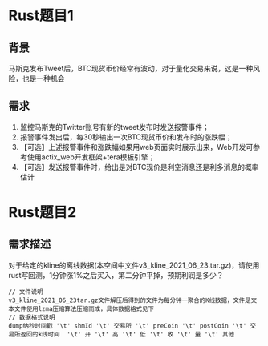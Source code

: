 # Rust题目1
## 背景
马斯克发布Tweet后，BTC现货币价经常有波动，对于量化交易来说，这是一种风险，也是一种机会
## 需求
1. 监控马斯克的Twitter账号有新的tweet发布时发送报警事件；
2. 报警事件发出后，每30秒输出一次BTC现货币价和发布时的涨跌幅；
3. 【可选】上述报警事件和涨跌幅如果用web页面实时展示出来，Web开发可参考使用actix_web开发框架+tera模板引擎；
4. 【可选】发送报警事件时，给出是对BTC现价是利空消息还是利多消息的概率估计

# Rust题目2
## 需求描述
对于给定的kline的离线数据(本空间中文件v3_kline_2021_06_23.tar.gz)，请使用rust写回测，1分钟涨1%之后买入，第二分钟平掉，预期利润是多少？

```text
// 文件说明
v3_kline_2021_06_23tar.gz文件解压后得到的文件为每分钟一聚合的K线数据，文件是文本文件使用lzma压缩算法压缩而成，具体数据格式见下
// 数据格式说明
dump纳秒时间戳 '\t' shmId '\t' 交易所 '\t' preCoin '\t' postCoin '\t' 交易所返回的k线时间  '\t' 开 '\t' 高 '\t' 低 '\t' 收 '\t' 量 '\t' 其他
```
